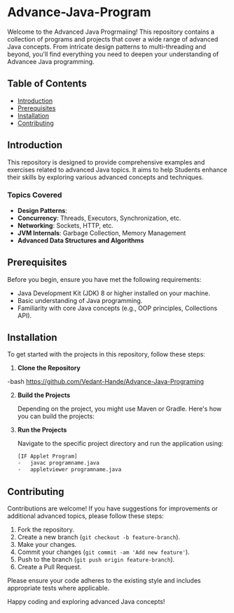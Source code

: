 # Advance-Java-Program


Welcome to the Advanced Java Progrmaiing! This repository contains a collection of programs and projects that cover a wide range of advanced Java concepts. From intricate design patterns to multi-threading and beyond, you'll find everything you need to deepen your understanding of  Advancee Java programming.

## Table of Contents

- [Introduction](#introduction)
- [Prerequisites](#prerequisites)
- [Installation](#installation)
- [Contributing](#contributing)

## Introduction

This repository is designed to provide comprehensive examples and exercises related to advanced Java topics. It aims to help Students  enhance their skills by exploring various advanced concepts and techniques.

### Topics Covered

- **Design Patterns**: 
- **Concurrency**: Threads, Executors, Synchronization, etc.
- **Networking**: Sockets, HTTP, etc.
- **JVM Internals**: Garbage Collection, Memory Management
- **Advanced Data Structures and Algorithms**

## Prerequisites

Before you begin, ensure you have met the following requirements:

- Java Development Kit (JDK) 8 or higher installed on your machine.
- Basic understanding of Java programming.
- Familiarity with core Java concepts (e.g., OOP principles, Collections API).

## Installation

To get started with the projects in this repository, follow these steps:

1. **Clone the Repository**

-bash
https://github.com/Vedant-Hande/Advance-Java-Programing
  

2. **Build the Projects**

    Depending on the project, you might use Maven or Gradle. Here's how you can build the projects:

4. **Run the Projects**

    Navigate to the specific project directory and run the application using:

    ```bash
    [IF Applet Program]
   -   javac programname.java
   -   appletviewer programname.java
    
    ```


## Contributing

Contributions are welcome! If you have suggestions for improvements or additional advanced topics, please follow these steps:

1. Fork the repository.
2. Create a new branch (`git checkout -b feature-branch`).
3. Make your changes.
4. Commit your changes (`git commit -am 'Add new feature'`).
5. Push to the branch (`git push origin feature-branch`).
6. Create a Pull Request.

Please ensure your code adheres to the existing style and includes appropriate tests where applicable.



Happy coding and exploring advanced Java concepts!


